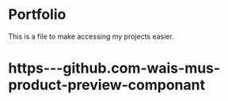 # Portfolio
This is a file to make accessing my projects easier.
# https---github.com-wais-mus-product-preview-componant
